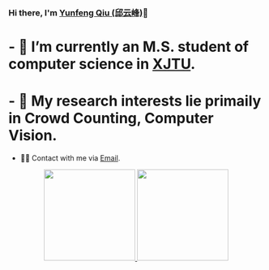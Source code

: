 <!--
**Exely/Exely** is a ✨ _special_ ✨ repository because its `README.md` (this file) appears on your GitHub profile.

Here are some ideas to get you started:

- 🔭 I’m currently working on ...
- 🌱 I’m currently learning ...
- 👯 I’m looking to collaborate on ...
- 🤔 I’m looking for help with ...
- 💬 Ask me about ...
- 📫 How to reach me: ...
- 😄 Pronouns: ...
- ⚡ Fun fact: ...

### 🤝🏻 &nbsp;Connect with Me

<p align="center">
  <a href="mailto:yfqiu2015@stu.xjtu.edu.cn">Email</a>
</p>

-->

### Hi there, I'm [Yunfeng Qiu (邱云峰)](https://github.com/Exely)👋

# - 🔭 I’m currently an M.S. student of computer science in [XJTU](http://www.xjtu.edu.cn/).
# - 🤔 My research interests lie primaily in Crowd Counting, Computer Vision.
- 🤝🏻 Contact with me via [Email](yfqiu2015@stu.xjtu.edu.cn).

<p align="center">
<a href="https://github.com/Exely">
  <img height="180em" src="https://github-readme-stats-eight-theta.vercel.app/api?username=Exely&show_icons=true&theme=vue&include_all_commits=true&count_private=true"/>
  <img height="180em" src="https://github-readme-stats-eight-theta.vercel.app/api/top-langs/?username=Exely&layout=compact&langs_count=8&theme=vue&count_private=true"/>
</a>
</p>

